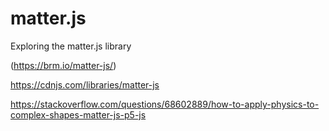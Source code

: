 # matter.js
Exploring the matter.js library

(https://brm.io/matter-js/)


https://cdnjs.com/libraries/matter-js

https://stackoverflow.com/questions/68602889/how-to-apply-physics-to-complex-shapes-matter-js-p5-js